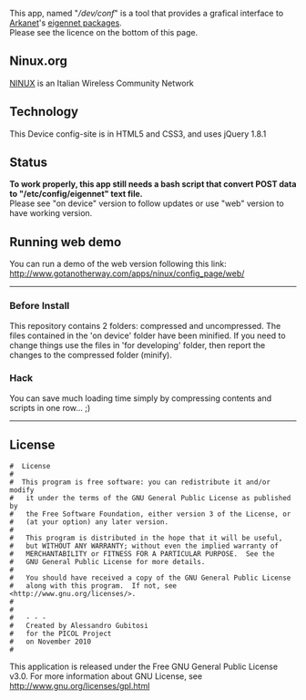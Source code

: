 This app, named "*/dev/conf*" is a tool that provides a grafical interface to [Arkanet](https://github.com/arkanet)'s [eigennet packages](https://github.com/arkanet/eigennet-packages).  
Please see the licence on the bottom of this page.

## Ninux.org
[NINUX](http://wiki.ninux.org/) is an Italian Wireless Community Network

## Technology
This Device config-site is in HTML5 and CSS3, and uses jQuery 1.8.1

## Status
**To work properly, this app still needs a bash script that convert POST data to "/etc/config/eigennet" text file.**  
Please see "on device" version to follow updates or use "web" version to have working version.

## Running web demo
You can run a demo of the web version following this link: http://www.gotanotherway.com/apps/ninux/config_page/web/

----

### Before Install
This repository contains 2 folders: compressed and uncompressed.
The files contained in the 'on device' folder have been minified. If you need to change things use the files in 'for developing' folder, then report the changes to the compressed folder (minify).

### Hack
You can save much loading time simply by compressing contents and scripts in one row... ;)

----

## License
    #  License
    #  
    #  This program is free software: you can redistribute it and/or modify
    #	it under the terms of the GNU General Public License as published by
    #	the Free Software Foundation, either version 3 of the License, or
    #	(at your option) any later version.
    #
    #	This program is distributed in the hope that it will be useful,
    #	but WITHOUT ANY WARRANTY; without even the implied warranty of
    #	MERCHANTABILITY or FITNESS FOR A PARTICULAR PURPOSE.  See the
    #	GNU General Public License for more details.
    #
    #	You should have received a copy of the GNU General Public License
    #	along with this program.  If not, see <http://www.gnu.org/licenses/>.
    #
    #
    #	- - -
    #	Created by Alessandro Gubitosi
    #	for the PICOL Project
    #	on November 2010
    #    

This application is released under the Free GNU General Public License v3.0.
For more information about GNU License, see http://www.gnu.org/licenses/gpl.html